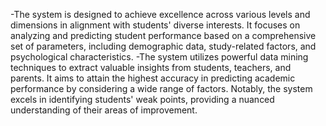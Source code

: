 -The system is designed to achieve excellence across various levels and dimensions in alignment with students' diverse interests. It focuses on analyzing and predicting student performance based on a comprehensive set of parameters, including demographic data, study-related factors, and psychological characteristics.
-The system utilizes powerful data mining techniques to extract valuable insights from students, teachers, and parents. It aims to attain the highest accuracy in predicting academic performance by considering a wide range of factors. Notably, the system excels in identifying students' weak points, providing a nuanced understanding of their areas of improvement.
